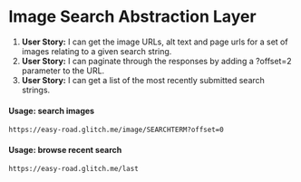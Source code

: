 # Image Search Abstraction Layer

1. **User Story:** I can get the image URLs, alt text and page urls for a set of images relating to a given search string.
2. **User Story:** I can paginate through the responses by adding a ?offset=2 parameter to the URL.
3. **User Story:** I can get a list of the most recently submitted search strings.

#### Usage: search images

```
https://easy-road.glitch.me/image/SEARCHTERM?offset=0
```

#### Usage: browse recent search

```
https://easy-road.glitch.me/last
```

